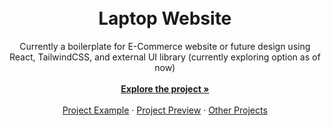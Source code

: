 <div align="center">
  <a href="https://github.com/othneildrew/Best-README-Template">
  </a> <br><br>

  <h1 align="center">Laptop Website</h1>

  <p align="center">
    Currently a boilerplate for E-Commerce website or future design using React, TailwindCSS, and external UI library (currently exploring option as of now)</b><br> 
    <br />
    <a href="#"><strong>Explore the project »</strong></a>
    <br />
    <br />
    <a href="#">Project Example</a>
    ·
    <a href="#">Project Preview</a>
    ·
    <a href="#">Other Projects</a>
  </p>
</div>